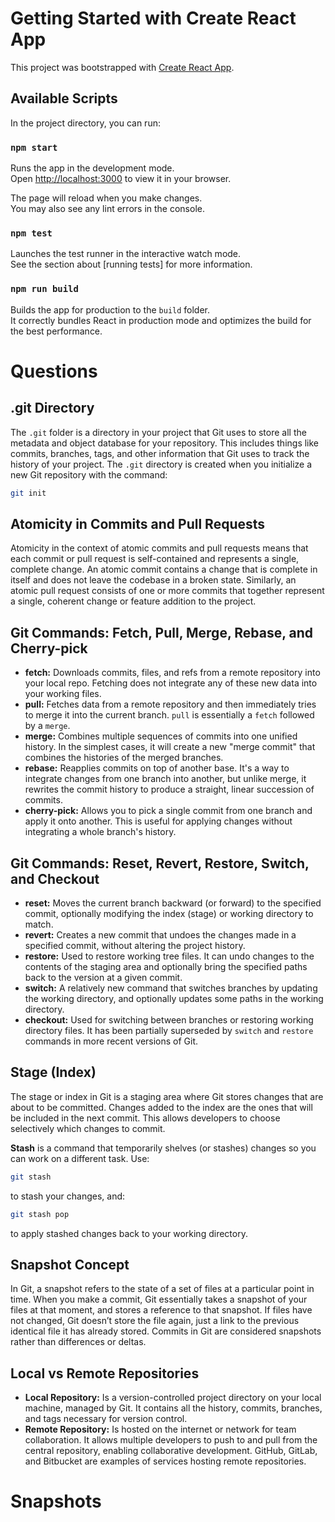 # Getting Started with Create React App

This project was bootstrapped with [Create React App](https://github.com/facebook/create-react-app).

## Available Scripts

In the project directory, you can run:

### `npm start`

Runs the app in the development mode.\
Open [http://localhost:3000](http://localhost:3000) to view it in your browser.

The page will reload when you make changes.\
You may also see any lint errors in the console.

### `npm test`

Launches the test runner in the interactive watch mode.\
See the section about [running tests] for more information.

### `npm run build`

Builds the app for production to the `build` folder.\
It correctly bundles React in production mode and optimizes the build for the best performance.

# Questions

## .git Directory

The `.git` folder is a directory in your project that Git uses to store all the metadata and object database for your repository. This includes things like commits, branches, tags, and other information that Git uses to track the history of your project. The `.git` directory is created when you initialize a new Git repository with the command:

```bash
git init
```

## Atomicity in Commits and Pull Requests

Atomicity in the context of atomic commits and pull requests means that each commit or pull request is self-contained and represents a single, complete change. An atomic commit contains a change that is complete in itself and does not leave the codebase in a broken state. Similarly, an atomic pull request consists of one or more commits that together represent a single, coherent change or feature addition to the project.

## Git Commands: Fetch, Pull, Merge, Rebase, and Cherry-pick

- **fetch:** Downloads commits, files, and refs from a remote repository into your local repo. Fetching does not integrate any of these new data into your working files.
- **pull:** Fetches data from a remote repository and then immediately tries to merge it into the current branch. `pull` is essentially a `fetch` followed by a `merge`.
- **merge:** Combines multiple sequences of commits into one unified history. In the simplest cases, it will create a new "merge commit" that combines the histories of the merged branches.
- **rebase:** Reapplies commits on top of another base. It's a way to integrate changes from one branch into another, but unlike merge, it rewrites the commit history to produce a straight, linear succession of commits.
- **cherry-pick:** Allows you to pick a single commit from one branch and apply it onto another. This is useful for applying changes without integrating a whole branch's history.

## Git Commands: Reset, Revert, Restore, Switch, and Checkout

- **reset:** Moves the current branch backward (or forward) to the specified commit, optionally modifying the index (stage) or working directory to match.
- **revert:** Creates a new commit that undoes the changes made in a specified commit, without altering the project history.
- **restore:** Used to restore working tree files. It can undo changes to the contents of the staging area and optionally bring the specified paths back to the version at a given commit.
- **switch:** A relatively new command that switches branches by updating the working directory, and optionally updates some paths in the working directory.
- **checkout:** Used for switching between branches or restoring working directory files. It has been partially superseded by `switch` and `restore` commands in more recent versions of Git.

## Stage (Index)

The stage or index in Git is a staging area where Git stores changes that are about to be committed. Changes added to the index are the ones that will be included in the next commit. This allows developers to choose selectively which changes to commit.

**Stash** is a command that temporarily shelves (or stashes) changes so you can work on a different task. Use:

```bash
git stash
```

to stash your changes, and:

```bash
git stash pop
```

to apply stashed changes back to your working directory.

## Snapshot Concept

In Git, a snapshot refers to the state of a set of files at a particular point in time. When you make a commit, Git essentially takes a snapshot of your files at that moment, and stores a reference to that snapshot. If files have not changed, Git doesn’t store the file again, just a link to the previous identical file it has already stored. Commits in Git are considered snapshots rather than differences or deltas.

## Local vs Remote Repositories

- **Local Repository:** Is a version-controlled project directory on your local machine, managed by Git. It contains all the history, commits, branches, and tags necessary for version control.
- **Remote Repository:** Is hosted on the internet or network for team collaboration. It allows multiple developers to push to and pull from the central repository, enabling collaborative development. GitHub, GitLab, and Bitbucket are examples of services hosting remote repositories.

# Snapshots